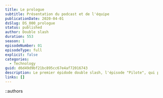 ```yaml
---
title: Le prologue
subtitle: Présentation du podcast et de l'équipe
publicationDate: 2020-04-01
dsSlug: DS_000_prologue
status: published
author: Double slash
duration: 553
season: 1
episodeNumber: 01
episodeType: full
explicit: false
categories:
  - Technology
guid: d6d49d9bf21bc895cc67e4af72016743
description: Le premier épidode double slash, l'épisode "Pilote", qui présente l'équipe et le podcast. Pourquoi un podcast, quels sujets allons-nous développer et les thèmes principaux du podcast.
links: []
---
```


::authors
